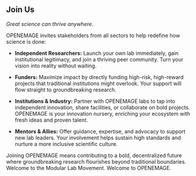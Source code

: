## Join Us  

*Great science can thrive anywhere.*

OPENEMAGE invites stakeholders from all sectors to help redefine how science is done:

- **Independent Researchers:** Launch your own lab immediately, gain institutional legitimacy, and join a thriving peer community. Turn your vision into reality without waiting.
  
- **Funders:** Maximize impact by directly funding high-risk, high-reward projects that traditional institutions might overlook. Your support will flow straight to groundbreaking research.

- **Institutions & Industry:** Partner with OPENEMAGE labs to tap into independent innovation, share facilities, or collaborate on bold projects. OPENEMAGE is your innovation nursery, enriching your ecosystem with fresh ideas and proven talent.

- **Mentors & Allies:** Offer guidance, expertise, and advocacy to support new lab leaders. Your involvement helps sustain high standards and nurture a more inclusive scientific culture.

Joining OPENEMAGE means contributing to a bold, decentralized future where groundbreaking research flourishes beyond traditional boundaries. Welcome to the Modular Lab Movement. Welcome to OPENEMAGE.
